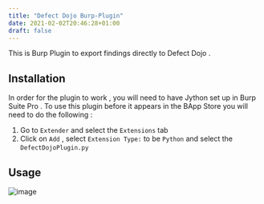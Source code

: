 ```yaml
---
title: "Defect Dojo Burp-Plugin"
date: 2021-02-02T20:46:28+01:00
draft: false
---
```



This is Burp Plugin to export findings directly to Defect Dojo .

Installation
------------

In order for the plugin to work , you will need to have Jython set up in
Burp Suite Pro . To use this plugin before it appears in the BApp Store
you will need to do the following :

1.  Go to `Extender` and select the `Extensions`
    tab
2.  Click on `Add` , select `Extension Type:` to
    be `Python` and select the `DefectDojoPlugin.py`

Usage
-----

![image](../../images/burp_plugin_usage.gif)
